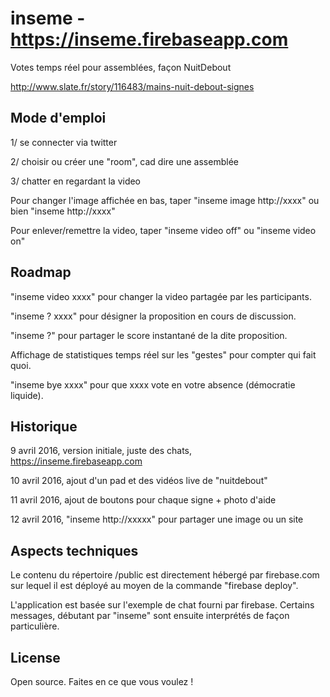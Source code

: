 # inseme - https://inseme.firebaseapp.com
Votes temps réel pour assemblées, façon NuitDebout

http://www.slate.fr/story/116483/mains-nuit-debout-signes

## Mode d'emploi

1/ se connecter via twitter

2/ choisir ou créer une "room", cad dire une assemblée

3/ chatter en regardant la video

Pour changer l'image affichée en bas, taper "inseme image http://xxxx" ou bien "inseme http://xxxx"

Pour enlever/remettre la video, taper "inseme video off" ou "inseme video on"

## Roadmap

"inseme video xxxx" pour changer la video partagée par les participants.

"inseme ? xxxx" pour désigner la proposition en cours de discussion.

"inseme ?" pour partager le score instantané de la dite proposition.

Affichage de statistiques temps réel sur les "gestes" pour compter qui fait quoi.

"inseme bye xxxx" pour que xxxx vote en votre absence (démocratie liquide).


## Historique

9 avril 2016, version initiale, juste des chats, https://inseme.firebaseapp.com

10 avril 2016, ajout d'un pad et des vidéos live de "nuitdebout"

11 avril 2016, ajout de boutons pour chaque signe + photo d'aide

12 avril 2016, "inseme http://xxxxx" pour partager une image ou un site

## Aspects techniques

Le contenu du répertoire /public est directement hébergé par firebase.com sur lequel il est déployé au moyen de la commande "firebase deploy".

L'application est basée sur l'exemple de chat fourni par firebase. Certains messages, débutant par "inseme" sont ensuite interprétés de façon particulière.

## License

Open source. Faites en ce que vous voulez !
